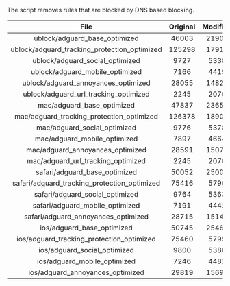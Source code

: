 The script removes rules that are blocked by DNS based blocking.


| File | Original | Modified |
|:----:|:-----:|:-----:|
| ublock/adguard_base_optimized | 46003 | 21902 |
| ublock/adguard_tracking_protection_optimized | 125298 | 17919 |
| ublock/adguard_social_optimized | 9727 | 5338 |
| ublock/adguard_mobile_optimized | 7166 | 4419 |
| ublock/adguard_annoyances_optimized | 28055 | 14820 |
| ublock/adguard_url_tracking_optimized | 2245 | 2070 |
| mac/adguard_base_optimized | 47837 | 23654 |
| mac/adguard_tracking_protection_optimized | 126378 | 18902 |
| mac/adguard_social_optimized | 9776 | 5378 |
| mac/adguard_mobile_optimized | 7897 | 4664 |
| mac/adguard_annoyances_optimized | 28591 | 15077 |
| mac/adguard_url_tracking_optimized | 2245 | 2070 |
| safari/adguard_base_optimized | 50052 | 25002 |
| safari/adguard_tracking_protection_optimized | 75416 | 5790 |
| safari/adguard_social_optimized | 9764 | 5363 |
| safari/adguard_mobile_optimized | 7191 | 4442 |
| safari/adguard_annoyances_optimized | 28715 | 15149 |
| ios/adguard_base_optimized | 50745 | 25463 |
| ios/adguard_tracking_protection_optimized | 75460 | 5795 |
| ios/adguard_social_optimized | 9800 | 5380 |
| ios/adguard_mobile_optimized | 7246 | 4481 |
| ios/adguard_annoyances_optimized | 29819 | 15691 |